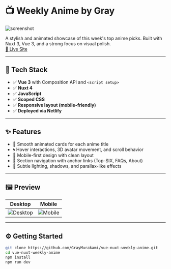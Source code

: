 # 📺 Weekly Anime by Gray

![screenshot](https://weekly-anime-bygray.netlify.app/picture/one_punch_man/one_punch_man.jpg)

A stylish and animated showcase of this week's top anime picks. Built with Nuxt 3, Vue 3, and a strong focus on visual polish.  
[🔗 Live Site](https://weekly-anime-bygray.netlify.app/)

---

## 🚀 Tech Stack

- ✅ **Vue 3** with Composition API and `<script setup>`
- ✅ **Nuxt 4**
- ✅ **JavaScript**
- ✅ **Scoped CSS**
- ✅ **Responsive layout (mobile-friendly)**
- ✅ **Deployed via Netlify**

---

## ✨ Features

- 🎴 Smooth animated cards for each anime title
- 🌀 Hover interactions, 3D avatar movement, and scroll behavior
- 📱 Mobile-first design with clean layout
- 🧭 Section navigation with anchor links (Top-SIX, FAQs, About)
- 💨 Subtle lighting, shadows, and parallax-like effects

---

## 🖼️ Preview

| Desktop | Mobile |
|--------|--------|
| ![Desktop](https://weekly-anime-bygray.netlify.app/picture/jujutsu_kaisen/jujutsu_kaisen.avif) | ![Mobile](https://weekly-anime-bygray.netlify.app/image/biography.jpg) |

---

## ⚙️ Getting Started

```bash
git clone https://github.com/GrayMurakami/vue-nuxt-weekly-anime.git
cd vue-nuxt-weekly-anime
npm install
npm run dev
